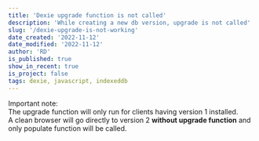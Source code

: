 ```yaml
---
title: 'Dexie upgrade function is not called'
description: 'While creating a new db version, upgrade is not called'
slug: '/dexie-upgrade-is-not-working'
date_created: '2022-11-12'
date_modified: '2022-11-12'
author: 'RD'
is_published: true
show_in_recent: true
is_project: false
tags: dexie, javascript, indexeddb
---
```


Important note:  
The upgrade function will only run for clients having version 1 installed.  
A clean browser will go directly to version 2 **without upgrade function** and only populate function will be called.